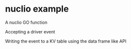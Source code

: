 # nuclio example

A nuclio GO function
  
  Accepting a driver event
  
  Writing the event to a KV table using the data frame like API
